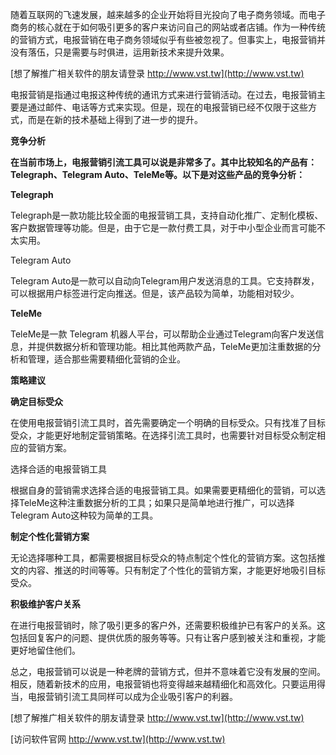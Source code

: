 随着互联网的飞速发展，越来越多的企业开始将目光投向了电子商务领域。而电子商务的核心就在于如何吸引更多的客户来访问自己的网站或者店铺。作为一种传统的营销方式，电报营销在电子商务领域似乎有些被忽视了。但事实上，电报营销并没有落伍，只是需要与时俱进，运用新技术来提升效果。

[想了解推广相关软件的朋友请登录 http://www.vst.tw](http://www.vst.tw)

电报营销是指通过电报这种传统的通讯方式来进行营销活动。在过去，电报营销主要是通过邮件、电话等方式来实现。但是，现在的电报营销已经不仅限于这些方式，而是在新的技术基础上得到了进一步的提升。

**竞争分析**

**在当前市场上，电报营销引流工具可以说是非常多了。其中比较知名的产品有：Telegraph、Telegram Auto、TeleMe等。以下是对这些产品的竞争分析：**

**Telegraph**

Telegraph是一款功能比较全面的电报营销工具，支持自动化推广、定制化模板、客户数据管理等功能。但是，由于它是一款付费工具，对于中小型企业而言可能不太实用。

Telegram Auto

Telegram Auto是一款可以自动向Telegram用户发送消息的工具。它支持群发，可以根据用户标签进行定向推送。但是，该产品较为简单，功能相对较少。

**TeleMe**

TeleMe是一款 Telegram 机器人平台，可以帮助企业通过Telegram向客户发送信息，并提供数据分析和管理功能。相比其他两款产品，TeleMe更加注重数据的分析和管理，适合那些需要精细化营销的企业。

**策略建议**

**确定目标受众**

在使用电报营销引流工具时，首先需要确定一个明确的目标受众。只有找准了目标受众，才能更好地制定营销策略。在选择引流工具时，也需要针对目标受众制定相应的营销方案。

选择合适的电报营销工具

根据自身的营销需求选择合适的电报营销工具。如果需要更精细化的营销，可以选择TeleMe这种注重数据分析的工具；如果只是简单地进行推广，可以选择Telegram Auto这种较为简单的工具。

**制定个性化营销方案**

无论选择哪种工具，都需要根据目标受众的特点制定个性化的营销方案。这包括推文的内容、推送的时间等等。只有制定了个性化的营销方案，才能更好地吸引目标受众。

**积极维护客户关系**

在进行电报营销时，除了吸引更多的客户外，还需要积极维护已有客户的关系。这包括回复客户的问题、提供优质的服务等等。只有让客户感到被关注和重视，才能更好地留住他们。

总之，电报营销可以说是一种老牌的营销方式，但并不意味着它没有发展的空间。相反，随着新技术的应用，电报营销也将变得越来越精细化和高效化。只要运用得当，电报营销引流工具同样可以成为企业吸引客户的利器。

[想了解推广相关软件的朋友请登录 http://www.vst.tw](http://www.vst.tw)


[访问软件官网 http://www.vst.tw](http://www.vst.tw)
